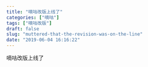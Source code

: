 ```yaml
---
title: "嘀咕改版上线了"
categories: ["嘀咕"]
tags: ["嘀咕改版"]
draft: false
slug: "muttered-that-the-revision-was-on-the-line"
date: "2019-06-04 16:16:22"
---
```


嘀咕改版上线了
